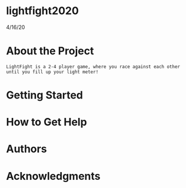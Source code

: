 # lightfight2020

4/16/20
# About the Project
	LightFight is a 2-4 player game, where you race against each other until you fill up your light meter!
# Getting Started
# How to Get Help
# Authors
# Acknowledgments